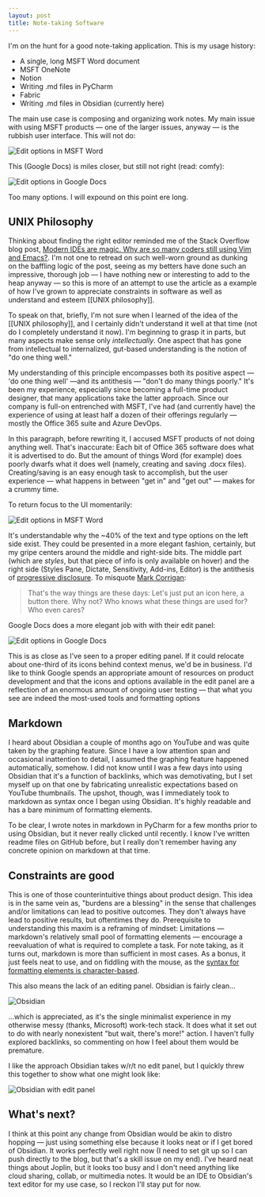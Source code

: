 ```yaml
---  
layout: post  
title: Note-taking Software
---
```


I'm on the hunt for a good note-taking application. This is my usage history:

- A single, long MSFT Word document
- MSFT OneNote
- Notion
- Writing .md files in PyCharm
- Fabric
- Writing .md files in Obsidian (currently here)

The main use case is composing and organizing work notes. My main issue with using MSFT products — one of the larger issues, anyway — is the rubbish user interface. This will not do:

![Edit options in MSFT Word](https://belmead.github.io/blog/images/msft_word_editing.jpg "Edit options in MSFT Word")

This (Google Docs) is miles closer, but still not right (read: comfy):

![Edit options in Google Docs](https://belmead.github.io/blog/images/google_docs_editing.jpg "Edit options in Google Docs")

Too many options. I will expound on this point ere long.

## UNIX Philosophy

Thinking about finding the right editor reminded me of the Stack Overflow blog post, [Modern IDEs are magic. Why are so many coders still using Vim and Emacs?](https://stackoverflow.blog/2020/11/09/modern-ide-vs-vim-emacs/). I'm not one to retread on such well-worn ground as dunking on the baffling logic of the post, seeing as my betters have done such an impressive, thorough job — I have nothing new or interesting to add to the heap anyway — so this is more of an attempt to use the article as a example of how I've grown to appreciate constraints in software as well as understand and esteem [[UNIX philosophy]].

To speak on that, briefly, I'm not sure when I learned of the idea of the [[UNIX philosophy]], and I certainly didn't understand it well at that time (not do I completely understand it now). I'm beginning to grasp it in parts, but many aspects make sense only *intellectually*. One aspect that has gone from intellectual to internalized, gut-based understanding is the notion of "do one thing well."

My understanding of this principle encompasses both its positive aspect — 'do one thing well' —and its antithesis — "don't do many things poorly." It's been my experience, especially since becoming a full-time product designer, that many applications take the latter approach. Since our company is full-on entrenched with MSFT, I've had (and currently have) the experience of using at least half a dozen of their offerings regularly — mostly the Office 365 suite and Azure DevOps.

In this paragraph, before rewriting it, I accused MSFT products of not doing anything well. That's inaccurate: Each bit of Office 365 software does what it is advertised to do. But the amount of things Word (for example) does poorly dwarfs what it does well (namely, creating and saving .docx files). Creating/saving is an easy enough task to accomplish, but the user experience — what happens in between "get in" and "get out" — makes for a crummy time.

To return focus to the UI momentarily:

![Edit options in MSFT Word](https://belmead.github.io/blog/images/msft_word_editing.jpg "Edit options in MSFT Word")

It's understandable why the ~40% of the text and type options on the left side exist. They could be presented in a more elegant fashion, certainly, but my gripe centers around the middle and right-side bits. The middle part (which are *styles*, but that piece of info is only available on hover) and the right side (Styles Pane, Dictate, Sensitivity, Add-ins, Editor) is the antithesis of [progressive disclosure](https://www.nngroup.com/articles/progressive-disclosure/).  To misquote [Mark Corrigan](https://www.youtube.com/watch?v=Dh15fetq8MM):

> That's the way things are these days: Let's just put an icon here, a button there. Why not? Who knows what these things are used for? Who even cares?

Google Docs does a more elegant job with with their edit panel:

![Edit options in Google Docs](https://belmead.github.io/blog/images/google_docs_editing.jpg "Edit options in Google Docs")

This is as close as I've seen to a proper editing panel. If it could relocate about one-third of its icons behind context menus, we'd be in business. I'd like to think Google spends an appropriate amount of resources on product development and that the icons and options available in the edit panel are a reflection of an enormous amount of ongoing user testing — that what you see are indeed the most-used tools and formatting options 

## Markdown

I heard about Obsidian a couple of months ago on YouTube and was quite taken by the graphing feature. Since I have a low attention span and occasional inattention to detail, I assumed the graphing feature happened automatically, somehow. I did not know until I was a few days into using Obsidian that it's a function of backlinks, which was demotivating, but I set myself up on that one by fabricating unrealistic expectations based on YouTube thumbnails. The upshot, though, was I immediately took to markdown as syntax once I began using Obsidian. It's highly readable and has a bare minimum of formatting elements.

To be clear, I wrote notes in markdown in PyCharm for a few months prior to using Obsidian, but it never really clicked until recently. I know I've written readme files on GitHub before, but I really don't remember having any concrete opinion on markdown at that time.

## Constraints are good

This is one of those counterintuitive things about product design. This idea is in the same vein as, "burdens are a blessing" in the sense that challenges and/or limitations can lead to positive outcomes. They don't always have lead to positive results, but oftentimes they do. Prerequisite to understanding this maxim is a reframing of mindset: Limitations — markdown's relatively small pool of formatting elements — encourage a reevaluation of what is required to complete a task. For note taking, as it turns out, markdown is more than sufficient in most cases. As a bonus, it just feels neat to use, and on fiddling with the mouse, as the [syntax for formatting elements is character-based](https://www.markdownguide.org/basic-syntax/). 

This also means the lack of an editing panel. Obsidian is fairly clean...

![Obsidian](https://belmead.github.io/blog/images/obsidian.jpg)

...which is appreciated, as it's the single minimalist experience in my otherwise messy (thanks, Microsoft) work-tech stack. It does what it set out to do with nearly nonexistent "but wait, there's more!" action. I haven't fully explored backlinks, so commenting on how I feel about them would be premature.

I like the approach Obsidian takes w/r/t no edit panel, but I quickly threw this together to show what one might look like:

![Obsidian with edit panel](https://belmead.github.io/blog/images/markdown_edit_panel.jpg "Obsidian with edit panel")
## What's next?

I think at this point any change from Obsidian would be akin to distro hopping — just using something else because it looks neat or if I get bored of Obsidian. It works perfectly well right now (I need to set git up so I can push directly to the blog, but that's a skill issue on my end). I've heard neat things about Joplin, but it looks too busy and I don't need anything like cloud sharing, collab, or multimedia notes. It would be an IDE to Obsidian's text editor for my use case, so I reckon I'll stay put for now.